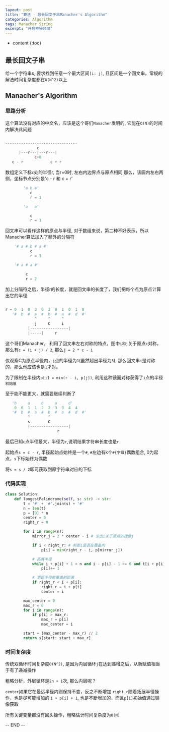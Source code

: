 ```yaml
---
layout: post
title: "算法 - 最长回文子串Manacher's Algorithm"
categories: Algorithm
tags: Manacher String
excerpt: "开启神秘领域"
---
```


* content
{:toc}

## 最长回文子串

给一个字符串s, 要求找到任意一个最大区间`[i: j]`, 且区间是一个回文串。常规的解法时间复杂度都在`O(N^2)`以上

## Manacher's Algorithm

### 思路分析

这个算法没有对应的中文名，应该是这个哥们`Manacher`发明的, 它能在`O(N)`的时间内解决此问题

```python

--------------------------------
              c
      |---r---|---r---|
             c+0          
   c - r            c + r
```

数组定义下标`c`处的半径r, 当r=0时, 左右内边界点与原点相同 
那么，该圆内左右两侧，坐标节点分别是'c - r 和 c + r'

```python
        'a b a'
           c
           r = 1

        'a   a'

           c
           r = 1
```

回文串可以看作这样的原点与半径, 对于数组来说，第二种不好表示，所以Manacher算法加入了额外的分隔符

```python
    '# a # b # a #'
           c
           r = 3

    '# a # a #'

         c
         r = 2
```

加上分隔符之后，半径r的长度，就是回文串的长度了，我们把每个点为原点计算出它的半径

```python
            
r = 0  1  0  3  0  3  0  1  0  1  0          
   '#  b  #  a  #  b  #  a  #  d  #'
             ^     ^     ^
             j     C     i
          |-----------------|
          |-----|     r    
```

这个哥们Manacher， 利用了回文串左右对称的特点，图中`i和j`关于原点`c`对称， 那么有`c = (i + j) / 2`, 那么`j = 2 * c - i`

仅观察C为原点半径内，`j`点的半径为`1`(虽然超出半径为`3`), 那么回文串`i`是对称的，那么他应该也是`1`才对。

为了限制在半径内`p[i] = min(r - i, p[j])`, 利用这种镜面对称获得了`i`点的半径`初始值`

至于能不能更大，就需要继续判断了


```python
   'b     a     b     a     d'
    0  0  1  1  2  2  3  3  4  4  
   '#  b  #  a  #  b  #  a  #  d  #'
          ^        ^     
          s        C     
          |-----------------|
                       r  
```

最后已知`c`点半径最大，半径为`r`,说明结果字符串长度也是`r`

起始点`s = c - r`, 半径起始点始终是一个`#`, `#`左边有k个`#{字母}`偶数组合, 0为起点，`s`下标始终为偶数

将`s = s / 2`即可获取到原字符串对应的下标

### 代码实现

```python
class Solution:
    def longestPalindrome(self, s: str) -> str:
        t = '#' + '#'.join(s) + '#'
        n = len(t)
        p = [0] * n
        center = 0
        right_r = 0

        for i in range(n):
            mirror_j = 2 * center - i # 求出i关于原点的镜像j

            if i < right_r: # 判断i是否在覆盖内
                p[i] = min(right_r - i, p[mirror_j])

            # 拓展半径
            while i + p[i] + 1 < n and i - p[i] - 1 >= 0 and t[i + p[i] + 1] == t[i - p[i] - 1 ]:
                p[i]+= 1

            # 更新半径能覆盖的距离
            if right_r < i + p[i]:
                right_r = i + p[i]
                center = i

        max_center = 0 
        max_r = 0
        for i in range(n):
            if p[i] > max_r:
                max_r = p[i]
                max_center = i

        start = (max_center - max_r) // 2
        return s[start: start + max_r]
```

### 时间复杂度

传统双循环时间复杂度`O(N^2)`, 是因为内层循环`j`在达到递增之后，从新赋值相当于有了递减操作

粗略分析，外层循环是`2n + 1`次, 那么内层呢？

`center`如果它在最远半径内则保持不变，反之不断增加
`right_r`随着拓展半径操作，也是尽可能增加的
`i + p[i] + 1`, 也是不断增加的，而且`p[i]`初始值通过镜像获取

所有关键变量都没有回头操作，粗略估计时间复杂度为`O(N)`

-- END --